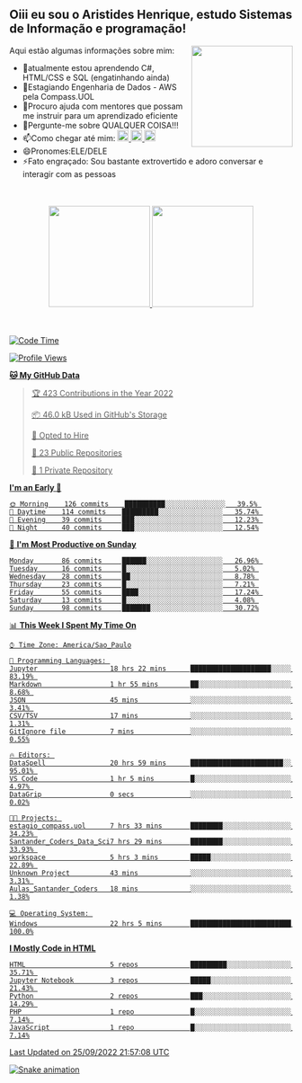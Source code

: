 ## Oiii eu sou o Aristides Henrique, estudo Sistemas de Informação e programação!

<div >
Aqui estão algumas informações sobre mim:<img align="right" height="180em" src="https://user-images.githubusercontent.com/97318481/177042589-45d62122-82a9-4a32-b3a7-87b322825b2f.png">
</div>

- 🌱atualmente estou aprendendo C#, HTML/CSS e SQL (engatinhando ainda)
- 👯Estagiando Engenharia de Dados - AWS pela Compass.UOL
- 🤔Procuro ajuda com mentores que possam me instruir para um aprendizado eficiente
- 💬Pergunte-me sobre QUALQUER COISA!!!
- 📫Como chegar até mim:
  <a href="https://www.instagram.com/aryhenry/" target="_blank">
  <img src="https://img.shields.io/badge/-Instagram-%23E4405F?style=for-the-badge&logo=instagram&logoColor=black" height="20px">
  </a>
  <a href="https://www.linkedin.com/in/aristides-henrique/" target="_blank">
  <img src="https://img.shields.io/badge/-LinkedIn-%230077B5?style=for-the-badge&logo=linkedin&logoColor=black" height="20px">
  </a> 
  <a href="mailto:arihenriqueuna@gmail.com">
  <img src="https://img.shields.io/badge/-Gmail-%23333?style=for-the-badge&logo=gmail&logoColor=white" height="20px">
  </a>
- 😄Pronomes:ELE/DELE
- ⚡Fato engraçado: Sou bastante extrovertido e adoro conversar e interagir com as pessoas
<br/>
<br/>
<div align="center">
  <a href="https://github.com/arihenrique">
  <img height="180em" src="https://github-readme-stats.vercel.app/api?username=arihenrique&show_icons=true&theme=dracula&include_all_commits=true&count_private=true"/>
  <img height="180em" src="https://github-readme-stats.vercel.app/api/top-langs/?username=arihenrique&layout=compact&langs_count=7&theme=dracula"/>
</div><br/><br/>

<!--START_SECTION:waka-->
![Code Time](http://img.shields.io/badge/Code%20Time-120%20hrs%2027%20mins-blue)

![Profile Views](http://img.shields.io/badge/Profile%20Views-17-blue)

**🐱 My GitHub Data** 

> 🏆 423 Contributions in the Year 2022
 > 
> 📦 46.0 kB Used in GitHub's Storage 
 > 
> 💼 Opted to Hire
 > 
> 📜 23 Public Repositories 
 > 
> 🔑 1 Private Repository 
 > 
**I'm an Early 🐤** 

```text
🌞 Morning    126 commits    ██████████░░░░░░░░░░░░░░░   39.5% 
🌇 Daytime    114 commits    █████████░░░░░░░░░░░░░░░░   35.74% 
🌃 Evening    39 commits     ███░░░░░░░░░░░░░░░░░░░░░░   12.23% 
🌙 Night      40 commits     ███░░░░░░░░░░░░░░░░░░░░░░   12.54%

```
📅 **I'm Most Productive on Sunday** 

```text
Monday       86 commits     ██████░░░░░░░░░░░░░░░░░░░   26.96% 
Tuesday      16 commits     █░░░░░░░░░░░░░░░░░░░░░░░░   5.02% 
Wednesday    28 commits     ██░░░░░░░░░░░░░░░░░░░░░░░   8.78% 
Thursday     23 commits     █░░░░░░░░░░░░░░░░░░░░░░░░   7.21% 
Friday       55 commits     ████░░░░░░░░░░░░░░░░░░░░░   17.24% 
Saturday     13 commits     █░░░░░░░░░░░░░░░░░░░░░░░░   4.08% 
Sunday       98 commits     ███████░░░░░░░░░░░░░░░░░░   30.72%

```


📊 **This Week I Spent My Time On** 

```text
⌚︎ Time Zone: America/Sao_Paulo

💬 Programming Languages: 
Jupyter                  18 hrs 22 mins      ████████████████████░░░░░   83.19% 
Markdown                 1 hr 55 mins        ██░░░░░░░░░░░░░░░░░░░░░░░   8.68% 
JSON                     45 mins             ░░░░░░░░░░░░░░░░░░░░░░░░░   3.41% 
CSV/TSV                  17 mins             ░░░░░░░░░░░░░░░░░░░░░░░░░   1.31% 
GitIgnore file           7 mins              ░░░░░░░░░░░░░░░░░░░░░░░░░   0.55%

🔥 Editors: 
DataSpell                20 hrs 59 mins      ███████████████████████░░   95.01% 
VS Code                  1 hr 5 mins         █░░░░░░░░░░░░░░░░░░░░░░░░   4.97% 
DataGrip                 0 secs              ░░░░░░░░░░░░░░░░░░░░░░░░░   0.02%

🐱‍💻 Projects: 
estagio_compass.uol      7 hrs 33 mins       ████████░░░░░░░░░░░░░░░░░   34.23% 
Santander_Coders_Data_Sci7 hrs 29 mins       ████████░░░░░░░░░░░░░░░░░   33.93% 
workspace                5 hrs 3 mins        █████░░░░░░░░░░░░░░░░░░░░   22.89% 
Unknown Project          43 mins             ░░░░░░░░░░░░░░░░░░░░░░░░░   3.31% 
Aulas_Santander_Coders   18 mins             ░░░░░░░░░░░░░░░░░░░░░░░░░   1.38%

💻 Operating System: 
Windows                  22 hrs 5 mins       █████████████████████████   100.0%

```

**I Mostly Code in HTML** 

```text
HTML                     5 repos             █████████░░░░░░░░░░░░░░░░   35.71% 
Jupyter Notebook         3 repos             █████░░░░░░░░░░░░░░░░░░░░   21.43% 
Python                   2 repos             ███░░░░░░░░░░░░░░░░░░░░░░   14.29% 
PHP                      1 repo              █░░░░░░░░░░░░░░░░░░░░░░░░   7.14% 
JavaScript               1 repo              █░░░░░░░░░░░░░░░░░░░░░░░░   7.14%

```



 Last Updated on 25/09/2022 21:57:08 UTC
<!--END_SECTION:waka-->

![Snake animation](https://github.com/arihenrique/arihenrique/blob/output/github-contribution-grid-snake.svg)
